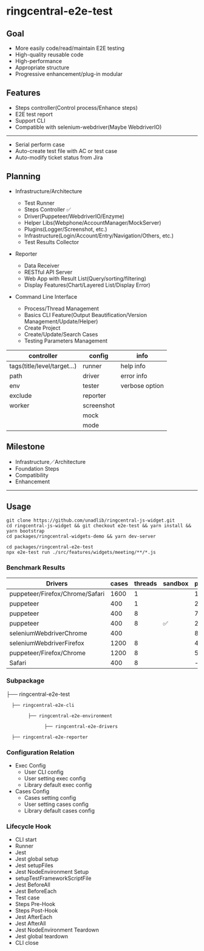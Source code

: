 # ringcentral-e2e-test

## Goal
* More easily code/read/maintain E2E testing
* High-quality reusable code
* High-performance
* Appropriate structure
* Progressive enhancement/plug-in modular

## Features
* Steps controller(Control process/Enhance steps)
* E2E test report
* Support CLI
* Compatible with selenium-webdriver(Maybe WebdriverIO)
----
* Serial perform case
* Auto-create test file with AC or test case
* Auto-modify ticket status from Jira

## Planning
- Infrastructure/Architecture
  * Test Runner
  * Steps Controller ✅
  * Driver(Puppeteer/WebdriverIO/Enzyme)
  * Helper Libs(Webphone/AccountManager/MockServer)
  * Plugins(Logger/Screenshot, etc.)
  * Infrastructure(Login/Account/Entry/Navigation/Others, etc.)
  * Test Results Collector

- Reporter
  * Data Receiver
  * RESTful API Server
  * Web App with Result List(Query/sorting/filtering)
  * Display Features(Chart/Layered List/Display Error)

- Command Line Interface
  * Process/Thread Management
  * Basics CLI Feature(Output Beautification/Version Management/Update/Helper)
  * Create Project
  * Create/Update/Search Cases
  * Testing Parameters Management

| controller                | config     | info           |
| ------------------------- | ---------- | -------------- |
| tags(title/level/target…) | runner     | help info      |
| path                      | driver     | error info     |
| env                       | tester     | verbose option |
| exclude                   | reporter   |                |
| worker                    | screenshot |                |
|                           | mock       |                |
|                           | mode       |                |

## Milestone
* Infrastructure／Architecture
* Foundation Steps
* Compatibility
* Enhancement

------

## Usage

```shell
git clone https://github.com/unadlib/ringcentral-js-widget.git
cd ringcentral-js-widget && git checkout e2e-test && yarn install && yarn bootstrap
cd packages/ringcentral-widgets-demo && yarn dev-server
```

```shell
cd packages/ringcentral-e2e-test
npx e2e-test run ./src/features/widgets/meeting/**/*.js
```


### Benchmark Results
| Drivers                         | cases | threads | sandbox | performance | stability |
| ------------------------------- | ----- | ------- | ------- | ----------- | --------- |
| puppeteer/Firefox/Chrome/Safari | 1600  | 1       |         | 1260.56s    | ✅         |
| puppeteer                       | 400   | 1       |         | 215.179s    | ✅         |
| puppeteer                       | 400   | 8       |         | 79.744s     | ✅         |
| puppeteer                       | 400   | 8       | ✅       | 230.122s    | ✅         |
| seleniumWebdriverChrome         | 400   |         |         | 80.129s     | ✅         |
| seleniumWebdriverFirefox        | 1200  | 8       |         | 428s        | ❌         |
| puppeteer/Firefox/Chrome        | 1200  | 8       |         | 505.122s    | ❌         |
| Safari                          | 400   | 8       |         | -           | ❌         |

### Subpackage

├── ringcentral-e2e-test

      ├── ringcentral-e2e-cli

            ├── ringcentral-e2e-environment

                  ├── ringcentral-e2e-drivers

      ├── ringcentral-e2e-reporter

### Configuration Relation

- Exec Config
  - User CLI config
  - User setting exec config
  - Library default exec config
- Cases Config
  - Cases setting config
  - User setting cases config
  - Library default cases config

### Lifecycle Hook

* CLI start
* Runner
* Jest
* Jest global setup
* Jest setupFiles
* Jest NodeEnvironment Setup
* setupTestFrameworkScriptFile
* Jest BeforeAll
* Jest BeforeEach
* Test case
* Steps Pre-Hook
* Steps Post-Hook
* Jest AfterEach
* Jest AfterAll
* Jest NodeEnvironment Teardown
* Jest global teardown
* CLI close